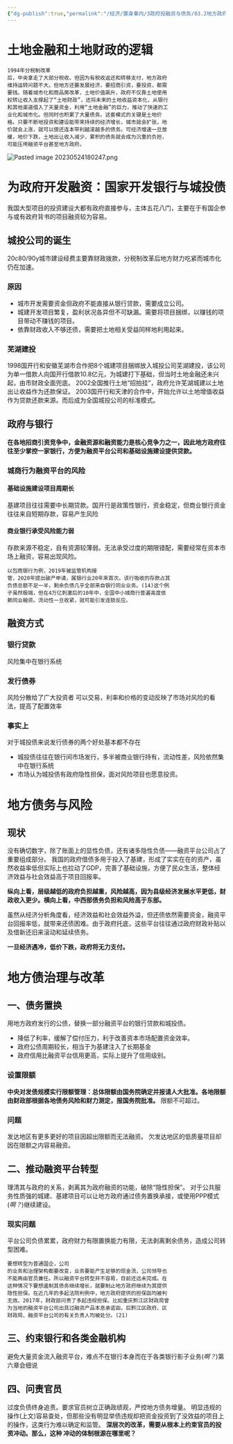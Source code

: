 ```yaml
---
{"dg-publish":true,"permalink":"/经济/置身事内/3政府投融资与债务/03.2地方政府债务/","dgPassFrontmatter":true}
---
```


# 土地金融和土地财政的逻辑
```
1994年分税制改革
后，中央拿走了大部分税收。但因为有税收返还和转移支付，地方政府
维持运转问题不大。但地方还要发展经济，要招商引资，要投资，都需
要钱。随着城市化和商品房改革，土地价值飙升，政府不仅靠土地使用
权转让收入支撑起了“土地财政”，还将未来的土地收益资本化，从银行
和其他渠道借入了天量资金，利用“土地金融”的巨力，推动了快速的工
业化和城市化。但同时也积累了大量债务。这套模式的关键是土地价
格。只要不断地投资和建设能带来持续的经济增长，城市就会扩张，地
价就会上涨，就可以偿还连本带利越滚越多的债务。可经济增速一旦放
缓，地价下跌，土地出让收入减少，累积的债务就会成为沉重的负担，
可能压垮融资平台甚至地方政府。
```
![Pasted image 20230524180247.png](/img/user/%E7%BB%8F%E6%B5%8E/%E7%BD%AE%E8%BA%AB%E4%BA%8B%E5%86%85/source/Pasted%20image%2020230524180247.png)
# 为政府开发融资：国家开发银行与城投债
我国大型项目的投资建设大都有政府直接参与，主体五花八门，主要在于有国企参与或有政府背书的项目融资较为容易。
## 城投公司的诞生
20c80/90y城市建设经费主要靠财政拨款，分税制改革后地方财力吃紧而城市化仍在加速。
### 原因
- 城市开发需要资金但政府不能直接从银行贷款，需要成立公司。
- 城建开发项目繁复，盈利状况各异但不可缺漏。需要将项目捆绑，以赚钱的项目带动不赚钱的项目。
- 依靠财政收入不够还债，需要把土地相关受益同样地利用起来。
### 芜湖建投
1998国开行和安徽芜湖市合作把8个城建项目捆绑放入城投公司芜湖建投，该公司为单一借款人向国开行借款10.8亿元，为城建打下基础，但当时土地金融还未兴起，由市财政全面兜底。
2002全国推行土地“招拍挂”，政府允许芜湖城建以土地出让收益作为还款保证。
2003国开行和天津的合作中，开始允许以土地增值收益作为贷款还款来源。而后成为全国城投公司的标准模式。
## 政府与银行
**在各地招商引资竞争中，金融资源和融资能力是核心竞争力之一，因此地方政府往往至少掌控一家银行，方便为融资平台公司和基础设施建设提供贷款。**
### 城商行为融资平台的风险
#### 基础设施建设项目周期长
基建项目往往需要中长期贷款。国开行是政策性银行，资金稳定，但商业银行资金往往来自短期存款，容易产生风险
#### 商业银行承受风险能力弱
存款来源不稳定，自有资源较薄弱。无法承受过度的期限错配，需要经常在资本市场上融资，容易出现风险。
```
以包商银行为例，2019年被监管机构接
管，2020年提出破产申请，属银行业20年来首次。该行吸收的存款占其
负债总额不足一半，剩余负债几乎全部来自银行同业业务。(14)这个例
子虽然极端，但在4万亿刺激后的10年中，全国中小城商行普遍高度依
赖同业融资。流动性一旦收紧，就可能引发连锁反应。
```
## 融资方式
### 银行贷款
风险集中在银行系统
### 发行债券
风险分散给了广大投资者
可以交易，利率和价格的变动反映了市场对风险的看法，提高了配置效率
### 事实上
对于城投债来说发行债券的两个好处基本都不存在
- 城投债往往在银行间市场发行，多半被商业银行持有，流动性差，风险依然集中在银行系统
- 市场认为城投债有政府隐性担保，面对风险项目也愿意投资。
# 地方债务与风险
## 现状
没有确切数字，除了账面上的显性负债，还有诸多隐性负债——融资平台公司占了重要组成部分。
我国的政府借债多用于投入了基建，形成了实实在在的资产，虽然收益率低但实际上也拉动了GDP，完善了基础设施，方便了民众生活，整体经济效益与社会效益高于项目回报率。

**纵向上看，层级越低的政府负担越重，风险越高，因为县级经济发展水平更低，财政收入更少。横向上看，中西部债务负担和风险高于东部。**

虽然从经济分析角度看，经济效益和社会效益外溢，但还债依然需要资金，融资平台回报率低，就带来还债困难。由于政府托底，这些平台往往通过政府财政补贴以及借新还旧来滚动和延续债务。

**一旦经济遇冷，低价下跌，政府将无力支付。**
# 地方债治理与改革
## 一、债务置换
用地方政府发行的公债，替换一部分融资平台的银行贷款和城投债。
- 降低了利率，缓解了偿付压力，利于改善资本市场配置资金效率。
- 政府公债周期较长，相当于为基建注入了长期基金
- 政府信用比融资平台信用更高，实际上提升了信用级别。
### 设置限额
**中央对发债规模实行限额管理：总体限额由国务院确定并报请人大批准。各地限额由财政部根据各地债务风险和财力测定，报国务院批准。**
限额不可超过。
### 问题
发达地区有更多更好的项目因超出限额而无法融资。
欠发达地区的低质量项目却因在限额之内容易融资。
## 二、推动融资平台转型
理清其与政府的关系，剥离其为政府融资的功能，破除“隐性担保”。
对于公共服务性质强的城建、基建项目可以让地方政府通过债务置换承接，或使用PPP模式(*啊？*)继续建设。
### 现实问题
平台公司负债累累，政府财力有限置换能力有限，无法剥离剩余债务，造成公司转型困难。
```
要想转型为普通国企，公司
的业务和治理架构都要改变，业务要能产生足够的现金流，公司领导也
不能再由官员兼任。所以融资平台转型并不容易，目前还远未完成。在
这种情况下要想遏制其债务继续增长，就要制止地方政府继续为其提供
隐性担保。在近几年的多起法院判例中，地方政府提供的担保函均被判
无效。2017年，财政部问责了多起违规担保。比如重庆黔江区财政局曾
为当地的融资平台公司出具过融资产品本息承诺函，后黔江区政府、区
财政局、融资平台公司的有关负责人均被处分。(21)
```
## 三、约束银行和各类金融机构
避免大量资金流入融资平台，难点不在银行本身而在于各类银行影子业务(*啊？*)第六章会细说
## 四、问责官员
过度负债终身追责。要求官员树立正确政绩观，严控地方债务增量。
明显违规的操作(上文)容易查处，但那些没有明显举债违规却把资金投资到了没效益的项目上的操作，这类行为难以确定和监管。
**深层次的改革，需要从根本上约束官员的投资冲动。那么，这种
冲动的体制根源在哪里呢？**
